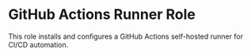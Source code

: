 # GitHub Actions Runner Role

This role installs and configures a GitHub Actions self-hosted runner for CI/CD automation.

